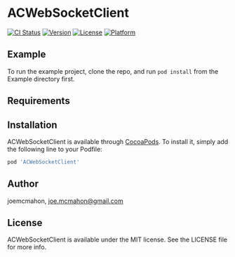 # ACWebSocketClient

[![CI Status](https://img.shields.io/travis/joemcmahon/ACWebSocketClient.svg?style=flat)](https://travis-ci.org/joemcmahon/ACWebSocketClient)
[![Version](https://img.shields.io/cocoapods/v/ACWebSocketClient.svg?style=flat)](https://cocoapods.org/pods/ACWebSocketClient)
[![License](https://img.shields.io/cocoapods/l/ACWebSocketClient.svg?style=flat)](https://cocoapods.org/pods/ACWebSocketClient)
[![Platform](https://img.shields.io/cocoapods/p/ACWebSocketClient.svg?style=flat)](https://cocoapods.org/pods/ACWebSocketClient)

## Example

To run the example project, clone the repo, and run `pod install` from the Example directory first.

## Requirements

## Installation

ACWebSocketClient is available through [CocoaPods](https://cocoapods.org). To install
it, simply add the following line to your Podfile:

```ruby
pod 'ACWebSocketClient'
```

## Author

joemcmahon, joe.mcmahon@gmail.com

## License

ACWebSocketClient is available under the MIT license. See the LICENSE file for more info.
